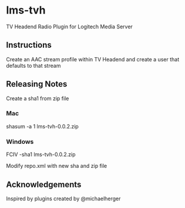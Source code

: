 # lms-tvh
TV Headend Radio Plugin for Logitech Media Server

## Instructions
Create an AAC stream profile within TV Headend and create a user that defaults to that stream


## Releasing Notes
Create a sha1 from zip file 
### Mac 
shasum -a 1 lms-tvh-0.0.2.zip
### Windows
FCIV -sha1 lms-tvh-0.0.2.zip

Modify repo.xml with new sha and zip file 


## Acknowledgements
Inspired by plugins created by @michaelherger
